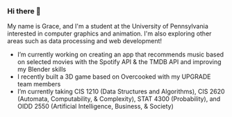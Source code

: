 ### Hi there 👋

My name is Grace, and I'm a student at the University of Pennsylvania interested in computer graphics and animation. I'm also exploring other areas such as data processing and web development!

- I’m currently working on creating an app that recommends music based on selected movies with the Spotify API & the TMDB API and improving my Blender skills
- I recently built a 3D game based on Overcooked with my UPGRADE team members
- I’m currently taking CIS 1210 (Data Structures and Algorithms), CIS 2620 (Automata, Computability, & Complexity), STAT 4300 (Probability), and OIDD 2550 (Artificial Intelligence, Business, & Society)

